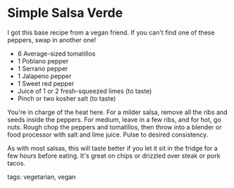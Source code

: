 Simple Salsa Verde
==================

I got this base recipe from a vegan friend. If you can't find one of these peppers, swap in another one!

* 6 Average-sized tomatillos
* 1 Poblano pepper
* 1 Serrano pepper
* 1 Jalapeno pepper
* 1 Sweet red pepper
* Juice of 1 or 2 fresh-squeezed limes (to taste)
* Pinch or two kosher salt (to taste)

You're in charge of the heat here. For a milder salsa, remove all the ribs and seeds inside the peppers. For medium, leave in a few ribs, and for hot, go nuts. Rough chop the peppers and tomatillos, then throw into a blender or food processor with salt and lime juice. Pulse to desired consistency.

As with most salsas, this will taste better if you let it sit in the fridge for a few hours before eating. It's great on chips or drizzled over steak or pork tacos.

tags: vegetarian, vegan
